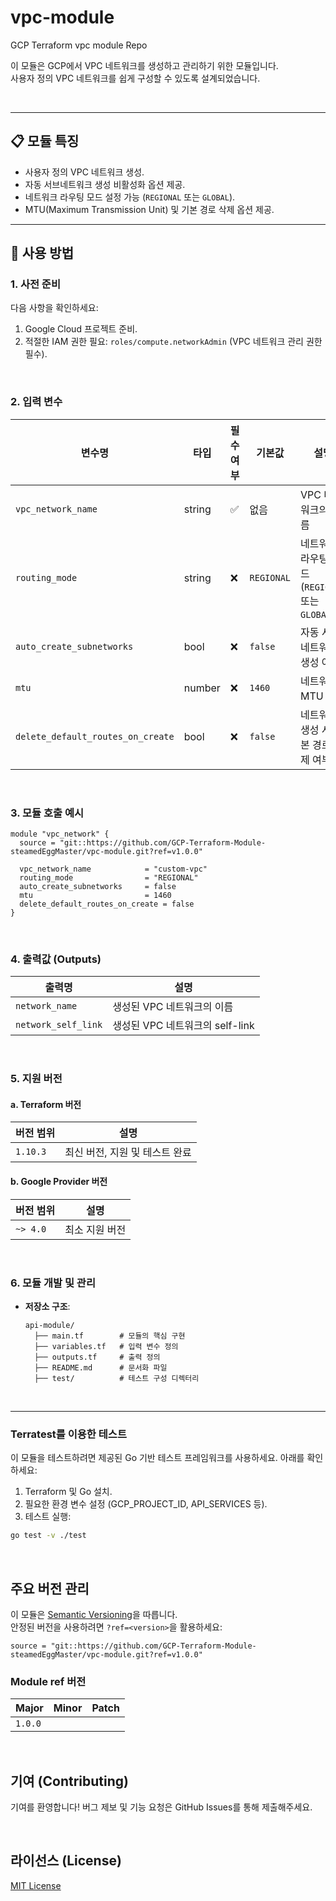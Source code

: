 # vpc-module
GCP Terraform vpc module Repo

이 모듈은 GCP에서 VPC 네트워크를 생성하고 관리하기 위한 모듈입니다. <br>
사용자 정의 VPC 네트워크를 쉽게 구성할 수 있도록 설계되었습니다.

<br>

---

## 📋 **모듈 특징**

- 사용자 정의 VPC 네트워크 생성.
- 자동 서브네트워크 생성 비활성화 옵션 제공.
- 네트워크 라우팅 모드 설정 가능 (`REGIONAL` 또는 `GLOBAL`).
- MTU(Maximum Transmission Unit) 및 기본 경로 삭제 옵션 제공.

---

## 🔧 사용 방법

### 1. 사전 준비

다음 사항을 확인하세요:
1. Google Cloud 프로젝트 준비.
2. 적절한 IAM 권한 필요: `roles/compute.networkAdmin` (VPC 네트워크 관리 권한 필수).

<br>

### 2. 입력 변수

| 변수명                        | 타입   | 필수 여부 | 기본값             | 설명                                   |
|-------------------------------|--------|-----------|--------------------|----------------------------------------|
| `vpc_network_name`            | string | ✅        | 없음               | VPC 네트워크의 이름                    |
| `routing_mode`                | string | ❌        | `REGIONAL`         | 네트워크 라우팅 모드 (`REGIONAL` 또는 `GLOBAL`) |
| `auto_create_subnetworks`     | bool   | ❌        | `false`            | 자동 서브네트워크 생성 여부            |
| `mtu`                         | number | ❌        | `1460`             | 네트워크 MTU 설정                      |
| `delete_default_routes_on_create` | bool | ❌      | `false`            | 네트워크 생성 시 기본 경로 삭제 여부   |

<br>

### 3. 모듈 호출 예시

```hcl
module "vpc_network" {
  source = "git::https://github.com/GCP-Terraform-Module-steamedEggMaster/vpc-module.git?ref=v1.0.0"

  vpc_network_name            = "custom-vpc"
  routing_mode                = "REGIONAL"
  auto_create_subnetworks     = false
  mtu                         = 1460
  delete_default_routes_on_create = false
}
```

<br>

### 4. 출력값 (Outputs)

| 출력명               | 설명                                    |
|----------------------|-----------------------------------------|
| `network_name`  | 생성된 VPC 네트워크의 이름 |
| `network_self_link`  | 생성된 VPC 네트워크의 self-link |

<br>

### 5. 지원 버전

#### a.  Terraform 버전
| 버전 범위 | 설명                              |
|-----------|-----------------------------------|
| `1.10.3`   | 최신 버전, 지원 및 테스트 완료                  |

#### b. Google Provider 버전
| 버전 범위 | 설명                              |
|-----------|-----------------------------------|
| `~> 4.0`  | 최소 지원 버전                   |


<br>

### 6. 모듈 개발 및 관리

- **저장소 구조**:
  ```
  api-module/
    ├── main.tf        # 모듈의 핵심 구현
    ├── variables.tf   # 입력 변수 정의
    ├── outputs.tf     # 출력 정의
    ├── README.md      # 문서화 파일
    ├── test/          # 테스트 구성 디렉터리
  ```
<br>


---

### Terratest를 이용한 테스트
이 모듈을 테스트하려면 제공된 Go 기반 테스트 프레임워크를 사용하세요. 아래를 확인하세요:

1. Terraform 및 Go 설치.
2. 필요한 환경 변수 설정 (GCP_PROJECT_ID, API_SERVICES 등).
3. 테스트 실행:
```bash
go test -v ./test
```

<br>

## 주요 버전 관리
이 모듈은 [Semantic Versioning](https://semver.org/)을 따릅니다.  
안정된 버전을 사용하려면 `?ref=<version>`을 활용하세요:

```hcl
source = "git::https://github.com/GCP-Terraform-Module-steamedEggMaster/vpc-module.git?ref=v1.0.0"
```

### Module ref 버전
| Major | Minor | Patch |
|-----------|-----------|----------|
| `1.0.0`   |    |   |


<br>

## 기여 (Contributing)
기여를 환영합니다! 버그 제보 및 기능 요청은 GitHub Issues를 통해 제출해주세요.

<br>

## 라이선스 (License)
[MIT License](LICENSE)
